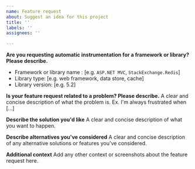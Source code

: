 ```yaml
---
name: Feature request
about: Suggest an idea for this project
title: ''
labels: ''
assignees: ''

---
```


**Are you requesting automatic instrumentation for a framework or library? Please describe.**
- Framework or library name : [e.g. `ASP.NET MVC`, `StackExchange.Redis`]
- Library type: [e.g. web framework, data store, cache]
- Library version: [e.g. 5.2]

**Is your feature request related to a problem? Please describe.**
A clear and concise description of what the problem is. Ex. I'm always frustrated when [...]

**Describe the solution you'd like**
A clear and concise description of what you want to happen.

**Describe alternatives you've considered**
A clear and concise description of any alternative solutions or features you've considered.

**Additional context**
Add any other context or screenshots about the feature request here.
